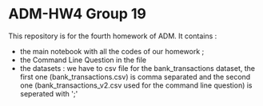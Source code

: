 # ADM-HW4 Group 19

This repository is for the fourth homework of ADM.
It contains  :
- the main notebook with all the codes of our homework ;
- the Command Line Question in the  file
- the datasets : we have to csv file for the bank_transactions dataset, the first one (bank_transactions.csv) is comma separated and the second one (bank_transactions_v2.csv used for the command line question) is seperated with ';'
